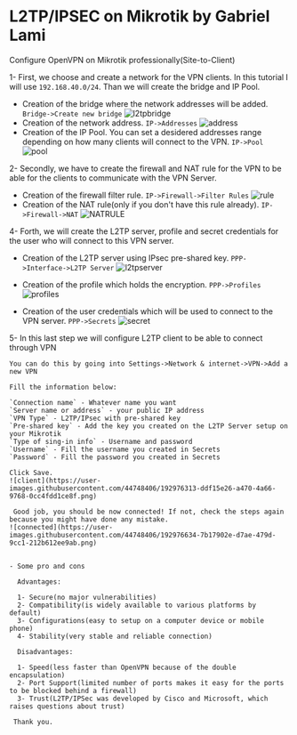 # L2TP/IPSEC on Mikrotik by Gabriel Lami
Configure OpenVPN on Mikrotik professionally(Site-to-Client)

1- First, we choose and create a network for the VPN clients. In this tutorial I will use `192.168.40.0/24`. Than we will create the bridge and IP Pool.
 - Creation of the bridge where the network addresses will be added. `Bridge->Create new bridge`
![l2tpbridge](https://user-images.githubusercontent.com/44748406/192971144-8406add0-0f8f-4a55-9b3a-b39c7637295a.png)
 - Creation of the network address. `IP->Addresses`
![address](https://user-images.githubusercontent.com/44748406/192971770-d5320a7f-038b-440d-b770-afe521cc6f4a.png)
 - Creation of the IP Pool. You can set a desidered addresses range depending on how many clients will connect to the VPN. `IP->Pool`
![pool](https://user-images.githubusercontent.com/44748406/192972150-329adcf5-f06a-47e4-8c10-a905a8f8ac5b.png)

2- Secondly, we have to create the firewall and NAT rule for the VPN to be able for the clients to communicate with the VPN Server.

- Creation of the firewall filter rule. `IP->Firewall->Filter Rules`
![rule](https://user-images.githubusercontent.com/44748406/192972775-3efd60a8-3daf-4ce0-9536-180262cc6de2.png)
- Creation of the NAT rule(only if you don't have this rule already). `IP->Firewall->NAT`
![NATRULE](https://user-images.githubusercontent.com/44748406/192098130-ac7b040a-7afe-4d5c-94d7-da9df854b818.png)
  
 4- Forth, we will create the L2TP server, profile and secret credentials for the user who will connect to this VPN server.
 
  - Creation of the L2TP server using IPsec pre-shared key. `PPP->Interface->L2TP Server`
![l2tpserver](https://user-images.githubusercontent.com/44748406/192973268-1b25efae-35ee-446c-91b5-f12ed98b8e73.png)

  - Creation of the profile which holds the encryption. `PPP->Profiles`
![profiles](https://user-images.githubusercontent.com/44748406/192974310-71bc6ae5-c73c-45ee-bc34-b57b7a31bb15.png)

  - Creation of the user credentials which will be used to connect to the VPN server. `PPP->Secrets`
![secret](https://user-images.githubusercontent.com/44748406/192974649-e5020074-1fa6-4044-95e1-8b2fcb6902c0.png)

 5- In this last step we will configure L2TP client to be able to connect through VPN
 
    You can do this by going into Settings->Network & internet->VPN->Add a new VPN
    
    Fill the information below:
    
    `Connection name` - Whatever name you want
    `Server name or address` - your public IP address
    `VPN Type` - L2TP/IPsec with pre-shared key
    `Pre-shared key` - Add the key you created on the L2TP Server setup on your Mikrotik
    `Type of sing-in info` - Username and password
    `Username` - Fill the username you created in Secrets
    `Password` - Fill the password you created in Secrets
    
    Click Save.
    ![client](https://user-images.githubusercontent.com/44748406/192976313-ddf15e26-a470-4a66-9768-0cc4fdd1ce8f.png)
     
     Good job, you should be now connected! If not, check the steps again because you might have done any mistake.
    ![connected](https://user-images.githubusercontent.com/44748406/192976634-7b17902e-d7ae-479d-9cc1-212b612ee9ab.png)
     
     
    - Some pro and cons
    
      Advantages:
      
      1- Secure(no major vulnerabilities)
      2- Compatibility(is widely available to various platforms by default)
      3- Configurations(easy to setup on a computer device or mobile phone)
      4- Stability(very stable and reliable connection)
      
      Disadvantages:
      
      1- Speed(less faster than OpenVPN because of the double encapsulation)
      2- Port Support(limited number of ports makes it easy for the ports to be blocked behind a firewall) 
      3- Trust(L2TP/IPSec was developed by Cisco and Microsoft, which raises questions about trust)
     
     Thank you.
